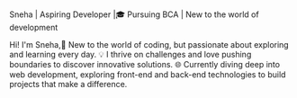 Sneha | Aspiring Developer
|🎓 Pursuing BCA | New to the world of development

Hi! I'm Sneha,🌟 New to the world of coding, but passionate about exploring and learning every day.
💡 I thrive on challenges and love pushing boundaries to discover innovative solutions.
🌐 Currently diving deep into web development, exploring front-end and back-end technologies to build projects that make a difference.

<!---
SnehaSaha3/SnehaSaha3 is a ✨ special ✨ repository because its `README.md` (this file) appears on your GitHub profile.
You can click the Preview link to take a look at your changes.
--->
